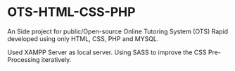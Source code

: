 # OTS-HTML-CSS-PHP

 An Side project for public/Open-source Online Tutoring System (OTS)  Rapid developed using only HTML, CSS, PHP and MYSQL.

 Used XAMPP Server as local server.
 Using SASS to improve the CSS Pre-Processing iteratively.
